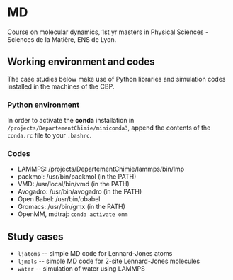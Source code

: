 # MD

Course on molecular dynamics, 1st yr masters in Physical Sciences - Sciences de la Matière, ENS de Lyon.

## Working environment and codes

The case studies below make use of Python libraries and simulation codes installed in the machines of the CBP.

### Python environment

In order to activate the **conda** installation in `/projects/DepartementChimie/miniconda3`, append the contents of the `conda.rc` file to your `.bashrc`.

### Codes

* LAMMPS: /projects/DepartementChimie/lammps/bin/lmp
* packmol: /usr/bin/packmol (in the PATH)
* VMD: /usr/local/bin/vmd (in the PATH)
* Avogadro: /usr/bin/avogadro (in the PATH)
* Open Babel: /usr/bin/obabel
* Gromacs: /usr/bin/gmx (in the PATH)
* OpenMM, mdtraj: `conda activate omm`


## Study cases

* `ljatoms` -- simple MD code for Lennard-Jones atoms
* `ljmols` -- simple MD code for 2-site Lennard-Jones molecules
* `water` -- simulation of water using LAMMPS
